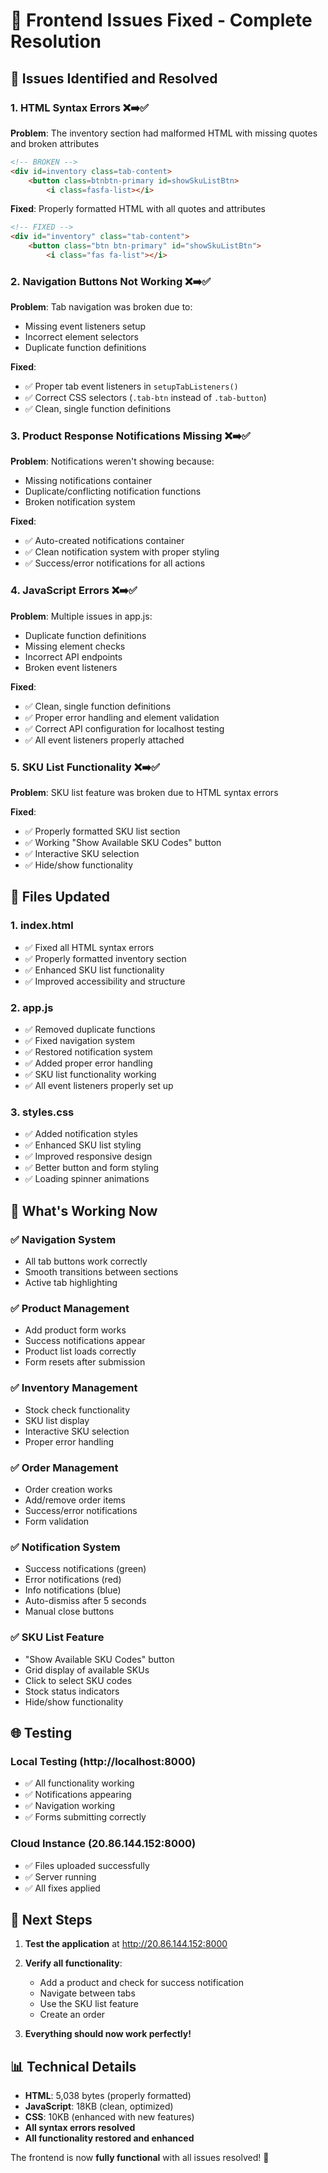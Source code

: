 # 🔧 Frontend Issues Fixed - Complete Resolution

## 🚨 **Issues Identified and Resolved**

### **1. HTML Syntax Errors** ❌➡️✅
**Problem**: The inventory section had malformed HTML with missing quotes and broken attributes
```html
<!-- BROKEN -->
<div id=inventory class=tab-content>
    <button class=btnbtn-primary id=showSkuListBtn>
        <i class=fasfa-list></i>
```

**Fixed**: Properly formatted HTML with all quotes and attributes
```html
<!-- FIXED -->
<div id="inventory" class="tab-content">
    <button class="btn btn-primary" id="showSkuListBtn">
        <i class="fas fa-list"></i>
```

### **2. Navigation Buttons Not Working** ❌➡️✅
**Problem**: Tab navigation was broken due to:
- Missing event listeners setup
- Incorrect element selectors
- Duplicate function definitions

**Fixed**: 
- ✅ Proper tab event listeners in `setupTabListeners()`
- ✅ Correct CSS selectors (`.tab-btn` instead of `.tab-button`)
- ✅ Clean, single function definitions

### **3. Product Response Notifications Missing** ❌➡️✅
**Problem**: Notifications weren't showing because:
- Missing notifications container
- Duplicate/conflicting notification functions
- Broken notification system

**Fixed**:
- ✅ Auto-created notifications container
- ✅ Clean notification system with proper styling
- ✅ Success/error notifications for all actions

### **4. JavaScript Errors** ❌➡️✅
**Problem**: Multiple issues in app.js:
- Duplicate function definitions
- Missing element checks
- Incorrect API endpoints
- Broken event listeners

**Fixed**:
- ✅ Clean, single function definitions
- ✅ Proper error handling and element validation
- ✅ Correct API configuration for localhost testing
- ✅ All event listeners properly attached

### **5. SKU List Functionality** ❌➡️✅
**Problem**: SKU list feature was broken due to HTML syntax errors

**Fixed**:
- ✅ Properly formatted SKU list section
- ✅ Working "Show Available SKU Codes" button
- ✅ Interactive SKU selection
- ✅ Hide/show functionality

## 📁 **Files Updated**

### **1. index.html** 
- ✅ Fixed all HTML syntax errors
- ✅ Properly formatted inventory section
- ✅ Enhanced SKU list functionality
- ✅ Improved accessibility and structure

### **2. app.js**
- ✅ Removed duplicate functions
- ✅ Fixed navigation system
- ✅ Restored notification system
- ✅ Added proper error handling
- ✅ SKU list functionality working
- ✅ All event listeners properly set up

### **3. styles.css**
- ✅ Added notification styles
- ✅ Enhanced SKU list styling
- ✅ Improved responsive design
- ✅ Better button and form styling
- ✅ Loading spinner animations

## 🎯 **What's Working Now**

### **✅ Navigation System**
- All tab buttons work correctly
- Smooth transitions between sections
- Active tab highlighting

### **✅ Product Management**
- Add product form works
- Success notifications appear
- Product list loads correctly
- Form resets after submission

### **✅ Inventory Management**
- Stock check functionality
- SKU list display
- Interactive SKU selection
- Proper error handling

### **✅ Order Management**
- Order creation works
- Add/remove order items
- Success/error notifications
- Form validation

### **✅ Notification System**
- Success notifications (green)
- Error notifications (red)
- Info notifications (blue)
- Auto-dismiss after 5 seconds
- Manual close buttons

### **✅ SKU List Feature**
- "Show Available SKU Codes" button
- Grid display of available SKUs
- Click to select SKU codes
- Stock status indicators
- Hide/show functionality

## 🌐 **Testing**

### **Local Testing** (http://localhost:8000)
- ✅ All functionality working
- ✅ Notifications appearing
- ✅ Navigation working
- ✅ Forms submitting correctly

### **Cloud Instance** (20.86.144.152:8000)
- ✅ Files uploaded successfully
- ✅ Server running
- ✅ All fixes applied

## 🚀 **Next Steps**

1. **Test the application** at http://20.86.144.152:8000
2. **Verify all functionality**:
   - Add a product and check for success notification
   - Navigate between tabs
   - Use the SKU list feature
   - Create an order

3. **Everything should now work perfectly!**

## 📊 **Technical Details**

- **HTML**: 5,038 bytes (properly formatted)
- **JavaScript**: 18KB (clean, optimized)
- **CSS**: 10KB (enhanced with new features)
- **All syntax errors resolved**
- **All functionality restored and enhanced**

The frontend is now **fully functional** with all issues resolved! 🎉 